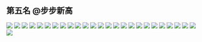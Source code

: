 ## 第五名 @步步新高

![](figs/步步新高1.png)![](figs/步步新高2.png)![](figs/步步新高3.png)![](figs/步步新高4.png)![](figs/步步新高5.png)![](figs/步步新高6.png)![](figs/步步新高7.png)![](figs/步步新高8.png)![](figs/步步新高9.png)![](figs/步步新高10.png)![](figs/步步新高11.png)![](figs/步步新高12.png)![](figs/步步新高13.png)![](figs/步步新高14.png)![](figs/步步新高15.png)![](figs/步步新高16.png)![](figs/步步新高17.png)![](figs/步步新高18.png)![](figs/步步新高19.png)![](figs/步步新高20.png)![](figs/步步新高21.png)![](figs/步步新高22.png)![](figs/步步新高23.png)![](figs/步步新高24.png)![](figs/步步新高25.png)![](figs/步步新高26.png)